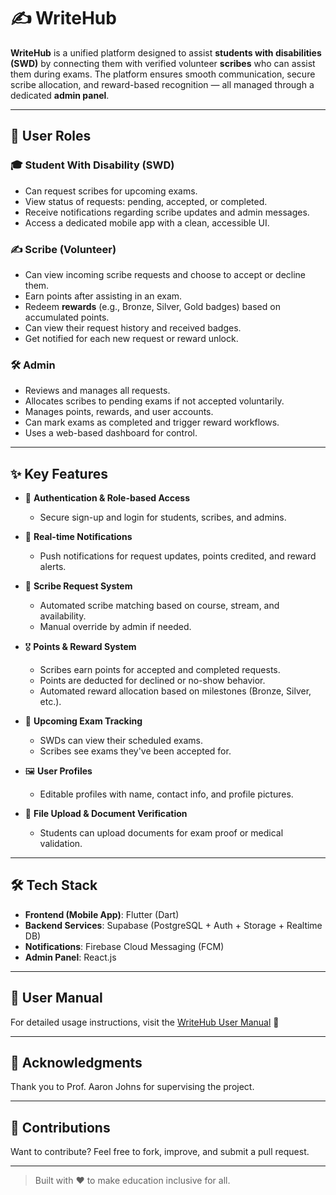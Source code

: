 # ✍️ WriteHub

**WriteHub** is a unified platform designed to assist **students with disabilities (SWD)** by connecting them with verified volunteer **scribes** who can assist them during exams. The platform ensures smooth communication, secure scribe allocation, and reward-based recognition — all managed through a dedicated **admin panel**.

---

## 👥 User Roles

### 🎓 Student With Disability (SWD)
- Can request scribes for upcoming exams.
- View status of requests: pending, accepted, or completed.
- Receive notifications regarding scribe updates and admin messages.
- Access a dedicated mobile app with a clean, accessible UI.

### ✍️ Scribe (Volunteer)
- Can view incoming scribe requests and choose to accept or decline them.
- Earn points after assisting in an exam.
- Redeem **rewards** (e.g., Bronze, Silver, Gold badges) based on accumulated points.
- Can view their request history and received badges.
- Get notified for each new request or reward unlock.

### 🛠️ Admin
- Reviews and manages all requests.
- Allocates scribes to pending exams if not accepted voluntarily.
- Manages points, rewards, and user accounts.
- Can mark exams as completed and trigger reward workflows.
- Uses a web-based dashboard for control.

---

## ✨ Key Features

- 🔐 **Authentication & Role-based Access**
  - Secure sign-up and login for students, scribes, and admins.

- 📲 **Real-time Notifications**
  - Push notifications for request updates, points credited, and reward alerts.

- 🧾 **Scribe Request System**
  - Automated scribe matching based on course, stream, and availability.
  - Manual override by admin if needed.

- 🎖️ **Points & Reward System**
  - Scribes earn points for accepted and completed requests.
  - Points are deducted for declined or no-show behavior.
  - Automated reward allocation based on milestones (Bronze, Silver, etc.).

- 📅 **Upcoming Exam Tracking**
  - SWDs can view their scheduled exams.
  - Scribes see exams they've been accepted for.

- 🖼️ **User Profiles**
  - Editable profiles with name, contact info, and profile pictures.

- 📁 **File Upload & Document Verification**
  - Students can upload documents for exam proof or medical validation.

---

## 🛠️ Tech Stack

- **Frontend (Mobile App)**: Flutter (Dart)
- **Backend Services**: Supabase (PostgreSQL + Auth + Storage + Realtime DB)
- **Notifications**: Firebase Cloud Messaging (FCM)
- **Admin Panel**: React.js


---

## 📖 User Manual

For detailed usage instructions, visit the [WriteHub User Manual](https://www.notion.so/Welcome-to-WriteHub-1cef09cd743a80999857d5af9b953c85?pvs=4) 📘

---

## 👏 Acknowledgments
Thank you to Prof. Aaron Johns for supervising the project.

---

## 🤝 Contributions

Want to contribute? Feel free to fork, improve, and submit a pull request.

---

> Built with ❤️ to make education inclusive for all.
